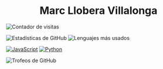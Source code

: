 <h1 align="center"> Marc Llobera Villalonga </h1>

![Contador de visitas](https://komarev.com/ghpvc/?username=mrcl29)

![Estadísticas de GitHub](https://github-readme-stats.vercel.app/api?username=mrcl29&show_icons=true&theme=radical)    ![Lenguajes más usados](https://github-readme-stats.vercel.app/api/top-langs/?username=mrcl29&layout=compact&theme=radical)

[![JavaScript](https://img.shields.io/badge/JavaScript-ES6-yellow)](https://developer.mozilla.org/en-US/docs/Web/JavaScript)
[![Python](https://img.shields.io/badge/Python-3.x-blue)](https://www.python.org/)

![Trofeos de GitHub](https://github-profile-trophy.vercel.app/?username=mrcl29&theme=radical)
